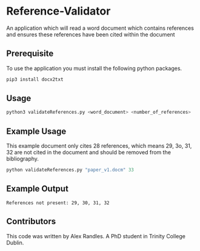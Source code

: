 # Reference-Validator
An application which will read a word document which contains references and ensures these references have been cited within the document

## Prerequisite

To use the application you must install the following python packages. 
```bash
pip3 install docx2txt
```

## Usage 
```python
python3 validateReferences.py <word_document> <number_of_references> 
```

## Example Usage  
This example document only cites 28 references, which means 29, 3o, 31, 32 are not cited in the document and should be removed from the bibliography.
```python
python validateReferences.py "paper_v1.docm" 33
```

## Example Output   
```
References not present: 29, 30, 31, 32
```

## Contributors  

This code was written by Alex Randles. A PhD student in Trinity College Dublin.
